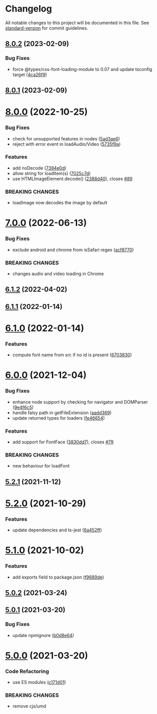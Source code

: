 # Changelog

All notable changes to this project will be documented in this file. See [standard-version](https://github.com/conventional-changelog/standard-version) for commit guidelines.

## [8.0.2](https://github.com/dmnsgn/async-preloader/compare/v8.0.1...v8.0.2) (2023-02-09)


### Bug Fixes

* force @types/css-font-loading-module to 0.07 and update tsconfig target ([4ca26f9](https://github.com/dmnsgn/async-preloader/commit/4ca26f9f51ffb28b025c49c7cee28e5e1f6fc670))



## [8.0.1](https://github.com/dmnsgn/async-preloader/compare/v8.0.0...v8.0.1) (2023-02-09)



# [8.0.0](https://github.com/dmnsgn/async-preloader/compare/v7.0.0...v8.0.0) (2022-10-25)


### Bug Fixes

* check for unsupported features in nodes ([5ad3ae6](https://github.com/dmnsgn/async-preloader/commit/5ad3ae6e2c7e613f4c2be6d6d6a6830ec92801b2))
* reject with error event in loadAudio/Video ([5735f9a](https://github.com/dmnsgn/async-preloader/commit/5735f9a6bf040308bbc436a828e5f39d1aa30fa0))


### Features

* add noDecode ([7394e0d](https://github.com/dmnsgn/async-preloader/commit/7394e0d200a546d1c480866c3d8d5a711d5d1d2a))
* allow string for loadItem(s) ([7025c7d](https://github.com/dmnsgn/async-preloader/commit/7025c7d95f885b01c1121e1e8de877b61aa8ca81))
* use HTMLImageElement.decode() ([2388d40](https://github.com/dmnsgn/async-preloader/commit/2388d40d5fd134efab2ea01a67acb1574d91be64)), closes [#89](https://github.com/dmnsgn/async-preloader/issues/89)


### BREAKING CHANGES

* loadImage now decodes the image by default



# [7.0.0](https://github.com/dmnsgn/async-preloader/compare/v6.1.2...v7.0.0) (2022-06-13)


### Bug Fixes

* exclude android and chrome from isSafari regex ([acf8770](https://github.com/dmnsgn/async-preloader/commit/acf87707d3a6cbb099b990b88a1bb4de42d7c4d6))


### BREAKING CHANGES

* changes audio and video loading in Chrome



## [6.1.2](https://github.com/dmnsgn/async-preloader/compare/v6.1.1...v6.1.2) (2022-04-02)



## [6.1.1](https://github.com/dmnsgn/async-preloader/compare/v6.1.0...v6.1.1) (2022-01-14)



# [6.1.0](https://github.com/dmnsgn/async-preloader/compare/v6.0.0...v6.1.0) (2022-01-14)


### Features

* compute font name from src if no id is present ([6703830](https://github.com/dmnsgn/async-preloader/commit/6703830085a40a360e5ce6539614d2361c1c38ec))



# [6.0.0](https://github.com/dmnsgn/async-preloader/compare/v5.2.1...v6.0.0) (2021-12-04)


### Bug Fixes

* enhance node support by checking for navigator and DOMParser ([9e4f6c5](https://github.com/dmnsgn/async-preloader/commit/9e4f6c555ea82950d446f4db0146c0ffe99db9c4))
* handle falsy path in getFileExtension ([aadd369](https://github.com/dmnsgn/async-preloader/commit/aadd36949ce2fbec3fa2aa23b782be35e17ad672))
* update returned types for loaders ([fe46654](https://github.com/dmnsgn/async-preloader/commit/fe4665488645f1b3708afaeaf7dfc13d0d416f5c))


### Features

* add support for FontFace ([3830dd7](https://github.com/dmnsgn/async-preloader/commit/3830dd78a0231e3fc87e452036403f27bf2509e8)), closes [#79](https://github.com/dmnsgn/async-preloader/issues/79)


### BREAKING CHANGES

* new behaviour for loadFont



## [5.2.1](https://github.com/dmnsgn/async-preloader/compare/v5.2.0...v5.2.1) (2021-11-12)



# [5.2.0](https://github.com/dmnsgn/async-preloader/compare/v5.1.0...v5.2.0) (2021-10-29)


### Features

* update dependencies and ts-jest ([6a452ff](https://github.com/dmnsgn/async-preloader/commit/6a452ffd35f11e5085d4b3945c180b81fb933815))



# [5.1.0](https://github.com/dmnsgn/async-preloader/compare/v5.0.2...v5.1.0) (2021-10-02)


### Features

* add exports field to package.json ([f9689de](https://github.com/dmnsgn/async-preloader/commit/f9689de1dada6c2b0140a1e5821c4eb869ee47d8))



## [5.0.2](https://github.com/dmnsgn/async-preloader/compare/v5.0.1...v5.0.2) (2021-03-24)



## [5.0.1](https://github.com/dmnsgn/async-preloader/compare/v5.0.0...v5.0.1) (2021-03-20)


### Bug Fixes

* update npmignore ([b0d8e64](https://github.com/dmnsgn/async-preloader/commit/b0d8e64d4c4de183c9e61f78feab21731cd8f1e0))



# [5.0.0](https://github.com/dmnsgn/async-preloader/compare/v4.9.2...v5.0.0) (2021-03-20)


### Code Refactoring

* use ES modules ([c171d01](https://github.com/dmnsgn/async-preloader/commit/c171d0178f27b5e04fff7ea02260517b062e9e24))


### BREAKING CHANGES

* remove cjs/umd
